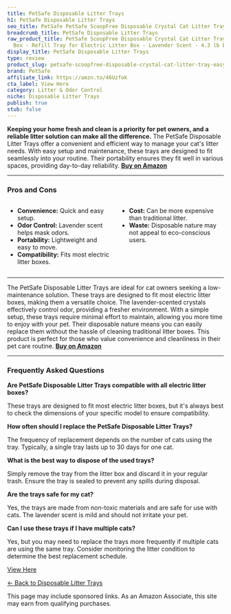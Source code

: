 ```yaml
---
title: PetSafe Disposable Litter Trays
h1: PetSafe Disposable Litter Trays
seo_title: PetSafe PetSafe ScoopFree Disposable Crystal Cat Litter Tray
breadcrumb_title: PetSafe Disposable Litter Trays
raw_product_title: PetSafe ScoopFree Disposable Crystal Cat Litter Tray - Easy Cleaning
  Box - Refill Tray for Electric Litter Box - Lavender Scent - 4.3 lb Bags - 3 Pack
display_title: PetSafe Disposable Litter Trays
type: review
product_slug: petsafe-scoopfree-disposable-crystal-cat-litter-tray-easy-cleaning-box-a195d71f
brand: PetSafe
affiliate_link: https://amzn.to/46Uzfok
cta_label: View Here
category: Litter & Odor Control
niche: Disposable Litter Trays
publish: true
stub: false
---
```


<div id="intro" class="full-width">
  <p><strong>Keeping your home fresh and clean is a priority for pet owners, and a reliable litter solution can make all the difference.</strong> The PetSafe Disposable Litter Trays offer a convenient and efficient way to manage your cat's litter needs. With easy setup and maintenance, these trays are designed to fit seamlessly into your routine. Their portability ensures they fit well in various spaces, providing day-to-day reliability. <a href="https://amzn.to/46Uzfok" rel="nofollow sponsored noopener" target="_blank"><strong>Buy on Amazon</strong></a></p>
</div>

<hr />
<h3 id="pros-cons">Pros and Cons</h3>
<div class="pc-grid" style="display:grid;grid-template-columns:1fr 1fr;gap:16px;">
  <ul>
    <li><strong>Convenience:</strong> Quick and easy setup.</li>
    <li><strong>Odor Control:</strong> Lavender scent helps mask odors.</li>
    <li><strong>Portability:</strong> Lightweight and easy to move.</li>
    <li><strong>Compatibility:</strong> Fits most electric litter boxes.</li>
  </ul>
  <ul>
    <li><strong>Cost:</strong> Can be more expensive than traditional litter.</li>
    <li><strong>Waste:</strong> Disposable nature may not appeal to eco-conscious users.</li>
  </ul>
</div>
<hr />

<div class="full-width">
  <p>The PetSafe Disposable Litter Trays are ideal for cat owners seeking a low-maintenance solution. These trays are designed to fit most electric litter boxes, making them a versatile choice. The lavender-scented crystals effectively control odor, providing a fresher environment. With a simple setup, these trays require minimal effort to maintain, allowing you more time to enjoy with your pet. Their disposable nature means you can easily replace them without the hassle of cleaning traditional litter boxes. This product is perfect for those who value convenience and cleanliness in their pet care routine. <a href="https://amzn.to/46Uzfok" rel="nofollow sponsored noopener" target="_blank"><strong>Buy on Amazon</strong></a></p>
</div>

<hr />
<h3 id="faqs">Frequently Asked Questions</h3>

<p><strong>Are PetSafe Disposable Litter Trays compatible with all electric litter boxes?</strong></p>
<p>These trays are designed to fit most electric litter boxes, but it's always best to check the dimensions of your specific model to ensure compatibility.</p>

<p><strong>How often should I replace the PetSafe Disposable Litter Trays?</strong></p>
<p>The frequency of replacement depends on the number of cats using the tray. Typically, a single tray lasts up to 30 days for one cat.</p>

<p><strong>What is the best way to dispose of the used trays?</strong></p>
<p>Simply remove the tray from the litter box and discard it in your regular trash. Ensure the tray is sealed to prevent any spills during disposal.</p>

<p><strong>Are the trays safe for my cat?</strong></p>
<p>Yes, the trays are made from non-toxic materials and are safe for use with cats. The lavender scent is mild and should not irritate your pet.</p>

<p><strong>Can I use these trays if I have multiple cats?</strong></p>
<p>Yes, but you may need to replace the trays more frequently if multiple cats are using the same tray. Consider monitoring the litter condition to determine the best replacement schedule.</p>
<p><a class="btn" href="https://amzn.to/46Uzfok" target="_blank" rel="nofollow sponsored noopener">View Here</a></p>
<p><a href="/roundups/litter-odor-control/disposable-litter-trays/">← Back to Disposable Litter Trays</a></p>
<aside class="disclosure">This page may include sponsored links. As an Amazon Associate, this site may earn from qualifying purchases.</aside>

